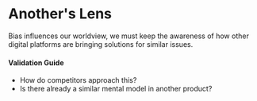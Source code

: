 # Another's Lens

Bias influences our worldview, we must keep the awareness of how other digital platforms are bringing solutions for similar issues.

#### Validation Guide

* How do competitors approach this?
* Is there already a similar mental model in another product? 

